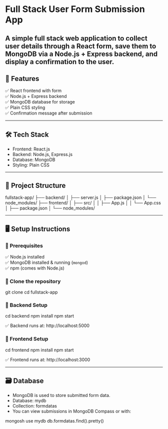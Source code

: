 Full Stack User Form Submission App
===================================

A simple full stack web application to collect user details through a React form, save them to MongoDB via a Node.js + Express backend, and display a confirmation to the user.
---

🚀 Features
-----------
✅ React frontend with form  
✅ Node.js + Express backend  
✅ MongoDB database for storage  
✅ Plain CSS styling  
✅ Confirmation message after submission

---

🛠️ Tech Stack
--------------
- Frontend: React.js
- Backend: Node.js, Express.js
- Database: MongoDB
- Styling: Plain CSS

---

📂 Project Structure
--------------------
fullstack-app/
├── backend/
│   ├── server.js
│   ├── package.json
│   └── node_modules/
├── frontend/
│   ├── src/
│   │   ├── App.js
│   │   └── App.css
│   ├── package.json
│   └── node_modules/

---

🖥️ Setup Instructions
----------------------

### 🔷 Prerequisites
✅ Node.js installed  
✅ MongoDB installed & running (`mongod`)  
✅ npm (comes with Node.js)

### 🔷 Clone the repository
git clone <your-repo-url>
cd fullstack-app

### 🔷 Backend Setup
cd backend
npm install
npm start

✅ Backend runs at: http://localhost:5000

### 🔷 Frontend Setup
cd frontend
npm install
npm start

✅ Frontend runs at: http://localhost:3000

---

🗃️ Database
------------
- MongoDB is used to store submitted form data.
- Database: mydb
- Collection: formdatas
- You can view submissions in MongoDB Compass or with:

mongosh
use mydb
db.formdatas.find().pretty()

